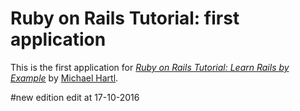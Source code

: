 # Ruby on Rails Tutorial: first application
This is the first application for
[*Ruby on Rails Tutorial: Learn Rails by Example*](http://www.railstutorial.org/)
by [Michael Hartl](http://www.michaelhartl.com/).

#new edition 
edit at 17-10-2016
